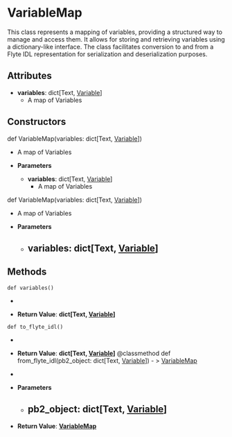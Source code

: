 # VariableMap

This class represents a mapping of variables, providing a structured way to manage and access them. It allows for storing and retrieving variables using a dictionary-like interface. The class facilitates conversion to and from a Flyte IDL representation for serialization and deserialization purposes.

## Attributes

- **variables**: dict[Text, [Variable](flytekit_models_interface_variable)]
  - A map of Variables

## Constructors
def VariableMap(variables: dict[Text, [Variable](flytekit_models_interface_variable)])
-  A map of Variables
- **Parameters**

  - **variables**: dict[Text, [Variable](flytekit_models_interface_variable)]
    - A map of Variables

def VariableMap(variables: dict[Text, [Variable](flytekit_models_interface_variable)])
-  A map of Variables
- **Parameters**

  - **variables**: dict[Text, [Variable](flytekit_models_interface_variable)]
    - 



## Methods
```@classmethod
def variables()
```
-  

- **Return Value**:
**dict[Text, [Variable](flytekit_models_interface_variable)]**
```@classmethod
def to_flyte_idl()
```
-  

- **Return Value**:
**dict[Text, [Variable](flytekit_models_interface_variable)]**
@classmethod
def from_flyte_idl(pb2_object: dict[Text, [Variable](flytekit_models_interface_variable)]) - > [VariableMap](flytekit_models_interface_variablemap)
-  
- **Parameters**

  - **pb2_object**: dict[Text, [Variable](flytekit_models_interface_variable)]
    - 

- **Return Value**:
**[VariableMap](flytekit_models_interface_variablemap)**
